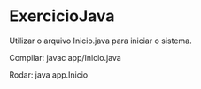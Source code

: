 # ExercicioJava
Utilizar o arquivo Inicio.java para iniciar o sistema.

Compilar:
javac app/Inicio.java

Rodar:
java app.Inicio
